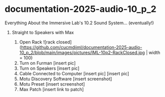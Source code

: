 # documentation-2025-audio-10_p_2
Everything About the Immersive Lab's 10.2 Sound System... (eventually!)

1. Straight to Speakers with Max
   
    1. Open Rack ![rack closed](https://github.com/cucmdiiml/documentation-2025-audio-10_p_2/blob/main/images/pictures/IML-10p2-RackClosed.jpg | width = 100)
    2. Turn on Furman [insert pic]
    3. Turn on Speakers [insert pic]
    4. Cable Connected to Computer [insert pic] [insert pic]
    5. Motu Discovery Software [insert screenshot]
    6. Motu Preset [insert screenshot]
    7. Max Patch [insert link to patch]
